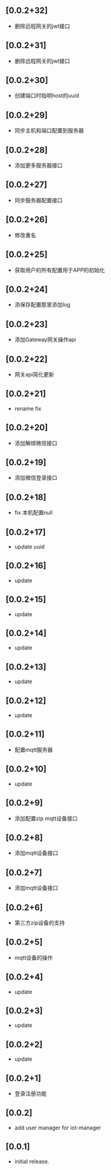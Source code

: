 ## [0.0.2+32]

* 删除远程网关的jwt接口

## [0.0.2+31]

* 删除远程网关的jwt接口

## [0.0.2+30]

* 创建端口时指明host的uuid

## [0.0.2+29]

* 同步主机和端口配置到服务器

## [0.0.2+28]

* 添加更多服务器接口

## [0.0.2+27]

* 同步服务器配置接口

## [0.0.2+26]

* 修改重名

## [0.0.2+25]

* 获取用户的所有配置用于APP的初始化

## [0.0.2+24]

* 添保存配置那里添加log

## [0.0.2+23]

* 添加Gateway网关操作api

## [0.0.2+22]

* 网关api简化更新

## [0.0.2+21]

* rename fix

## [0.0.2+20]

* 添加解绑微信接口

## [0.0.2+19]

* 添加微信登录接口

## [0.0.2+18]

* fix 本机配置null

## [0.0.2+17]

* update uuid

## [0.0.2+16]

* update

## [0.0.2+15]

* update

## [0.0.2+14]

* update

## [0.0.2+13]

* update

## [0.0.2+12]

* update

## [0.0.2+11]

* 配置mqtt服务器

## [0.0.2+10]

* update

## [0.0.2+9]

* 添加配置zip mqtt设备接口

## [0.0.2+8]

* 添加mqtt设备接口

## [0.0.2+7]

* 添加mqtt设备接口

## [0.0.2+6]

* 第三方zip设备的支持

## [0.0.2+5]

* mqtt设备的操作

## [0.0.2+4]

* update

## [0.0.2+3]

* update

## [0.0.2+2]

* update

## [0.0.2+1]

* 登录注册功能

## [0.0.2]

* add user manager for iot-manager

## [0.0.1]

* initial release.
